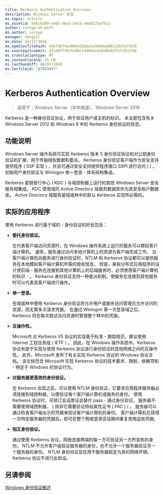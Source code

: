 ```yaml
---
title: Kerberos Authentication Overview
description: Windows Server 安全
ms.topic: article
ms.assetid: 646c6309-e865-4be2-b415-44dd125af5c2
author: coreyp-at-msft
ms.author: coreyp
manager: dongill
ms.date: 10/12/2016
ms.openlocfilehash: e56fd874e300e42b8ae1e5608a488123b7e37d29
ms.sourcegitcommit: dfa48f77b751dbc34409aced628eb2f17c912f08
ms.translationtype: MT
ms.contentlocale: zh-CN
ms.lasthandoff: 08/07/2020
ms.locfileid: "87943937"
---
```

# <a name="kerberos-authentication-overview"></a>Kerberos Authentication Overview

>适用于：Windows Server（半年频道）、Windows Server 2016

Kerberos 是一种身份验证协议，用于验证用户或主机的标识。 本主题包含有关 Windows Server 2012 和 Windows 8 中的 Kerberos 身份验证的信息。

## <a name="feature-description"></a><a name="BKMK_OVER"></a>功能说明
Windows Server 操作系统可实现 Kerberos 版本 5 身份验证协议和对公钥身份验证的扩展，用于传输授权数据和委派。 Kerberos 身份验证客户端作为安全支持提供程序 \( SSP 实现 \) ，并且可通过安全支持提供程序接口 SSPI 进行访问 \( \) 。 初始用户身份验证与 Winlogon 单一登录 \- 体系结构集成。

Kerberos 密钥发行中心 \( KDC \) 与域控制器上运行的其他 Windows Server 安全服务相集成。 KDC 使用域的 Active Directory 域服务数据库作为其安全帐户数据库。 Active Directory 域服务是域或林中的默认 Kerberos 实现所必需的。

## <a name="practical-applications"></a><a name="kerb_tr_Kerb_Benefits"></a>实际的应用程序
使用 Kerberos 进行基于域的 \- 身份验证的好处包括：

-   **委托身份验证。**

    在代表客户端访问资源时，在 Windows 操作系统上运行的服务可以模拟客户端计算机。 通常，服务通过访问本地计算机上的资源为客户端完成工作。 当客户端计算机向服务进行身份验证时，NTLM 和 Kerberos 协议都可以提供服务在本地模拟客户端计算机所需的授权信息。 但是，某些分布式应用程序的设计使前端 \- 服务在连接到其他计算机上的后端服务时，必须使用客户端计算机的标识 \- 。 Kerberos 身份验证支持一种委派机制，使服务在连接到其他服务时可以代表其客户端进行操作。

-   **单一登录。**

    在域或林中使用 Kerberos 身份验证将允许用户或服务访问管理员允许访问的资源，而无需多次请求凭据。 在通过 Winlogon 第一次登录域之后，Kerberos 将在每次尝试访问资源时管理整个林中的凭据。

-   **互操作性。**

    Microsoft 对 Kerberos V5 协议的实现基于标准 \- 跟踪规范，建议使用 Internet 工程任务组 \( IETF \) 。 因此，在 Windows 操作系统中，Kerberos 协议有助于实现与使用 Kerberos 协议进行身份验证的其他网络之间的互操作性。 此外，Microsoft 发布了有关实现 Kerberos 协议的 Windows 协议文档。 该文档包含 Microsoft 实现 Kerberos 协议的技术要求、限制、依赖项和 \- 特定于 Windows 的协议行为。

-   **对服务器更高效的身份验证。**

    在 Kerberos 出现之前，可以使用 NTLM 身份验证，它要求应用程序服务器必须连接到域控制器，以便验证每个客户端计算机或服务的身份。 使用 Kerberos 协议时，可续订会话票证会替代 pass \- 通过身份验证。 服务器不需要使用域控制器， \( 除非它需要验证特权属性证书 \( PAC \) \) 。 服务器可以通过检查客户端出示的凭据来验证客户端计算机的身份。 客户端计算机在获得一次特定服务器的凭据后，即可在整个网络登录会话期间重复使用这些凭据。

-   **相互身份验证。**

    通过使用 Kerberos 协议，网络连接两端的每一方可验证另一方所宣称的身份。 NTLM 不允许客户端验证服务器的身份，也不允许一个服务器验证另一个服务器的身份。 NTLM 身份验证旨在用于服务器假定为真的网络环境。 Kerberos 协议不进行此假设。

## <a name="see-also"></a>另请参阅
[Windows 身份验证概述](../windows-authentication/windows-authentication-overview.md)



